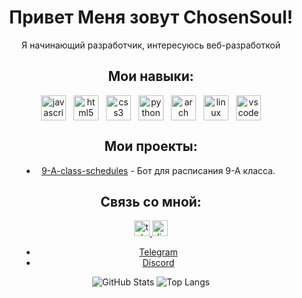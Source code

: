 <div style="display: flex; flex-direction: column; align-items: center; max-width: 100%; margin: 0 auto;">

<h1 align="center">Привет Меня зовут ChosenSoul!</h1>

<div align="center">
Я начинающий разработчик, интересуюсь веб-разработкой

## Мои навыки:

<div style="display: flex; justify-content: center; flex-wrap: wrap;">
  <img src="https://cdn.jsdelivr.net/gh/devicons/devicon/icons/javascript/javascript-original.svg" height="40" alt="javascript logo" style="margin: 0 6px;" />
  <img src="https://cdn.jsdelivr.net/gh/devicons/devicon/icons/html5/html5-original.svg" height="40" alt="html5 logo" style="margin: 0 6px;" />
  <img src="https://cdn.jsdelivr.net/gh/devicons/devicon/icons/css3/css3-original.svg" height="40" alt="css3 logo" style="margin: 0 6px;" />
  <img src="https://skillicons.dev/icons?i=py" height="40" alt="python logo" style="margin: 0 6px;" />
  <img src="https://skillicons.dev/icons?i=arch" height="40" alt="arch" style="margin: 0 6px;" />
  <img src="https://skillicons.dev/icons?i=linux" height="40" alt="linux" style="margin: 0 6px;" />
  <img src="https://skillicons.dev/icons?i=vscode" height="40" alt="vscode" style="margin: 0 6px;" />
</div>

## Мои проекты:

- [9-A-class-schedules](https://github.com/ChosenSoul/9-A-class-schedules) - Бот для расписания 9-А класса.

## Связь со мной:

<div align="center">
  <a href="https://t.me/ChosenS0ul" target="_blank">
    <img src="https://img.shields.io/static/v1?message=Telegram&logo=telegram&label=&color=2CA5E0&logoColor=white&labelColor=&style=for-the-badge" height="25" alt="telegram logo"  />
  </a>
  <a href="https://discordapp.com/users/912451953106255894/" target="_blank">
    <img src="https://img.shields.io/static/v1?message=Discord&logo=discord&label=&color=4D3675&logoColor=white&labelColor=&style=for-the-badge" height="25" alt="discord logo"  />
  </a>
</div>

- [Telegram](https://t.me/ChosenS0ul)
- [Discord](https://discordapp.com/users/912451953106255894/)

![GitHub Stats](https://github-readme-stats.vercel.app/api?username=ChosenSoul&show_icons=true&theme=dark&hide_border=false&icon_color=ffffff&locale=en&border_radius=10&border=1)
![Top Langs](https://github-readme-stats.vercel.app/api/top-langs/?username=ChosenSoul&layout=compact&theme=dark&hide_border=false&icon_color=ffffff&locale=en)
</div>
